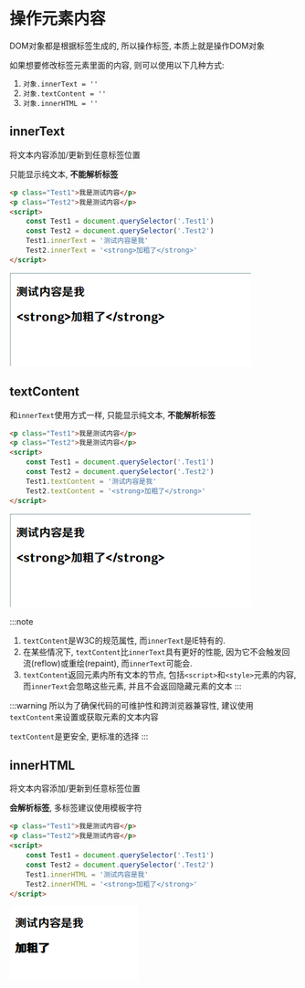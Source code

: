 # 操作元素内容

DOM对象都是根据标签生成的, 所以操作标签, 本质上就是操作DOM对象

如果想要修改标签元素里面的内容, 则可以使用以下几种方式:

1. `对象.innerText = ''`
2. `对象.textContent = ''`
3. `对象.innerHTML = ''`

## innerText

将文本内容添加/更新到任意标签位置

只能显示纯文本, **不能解析标签**

```html
<p class="Test1">我是测试内容</p>
<p class="Test2">我是测试内容</p>
<script>
    const Test1 = document.querySelector('.Test1')
    const Test2 = document.querySelector('.Test2')
    Test1.innerText = '测试内容是我'
  	Test2.innerText = '<strong>加粗了</strong>'
</script>
```

![73f22929e97034aeeebc4e2e18b99f3c145f58ce](Assets/73f22929e97034aeeebc4e2e18b99f3c145f58ce.png)

## textContent

和`innerText`使用方式一样, 只能显示纯文本, **不能解析标签**

```html
<p class="Test1">我是测试内容</p>
<p class="Test2">我是测试内容</p>
<script>
    const Test1 = document.querySelector('.Test1')
    const Test2 = document.querySelector('.Test2')
    Test1.textContent = '测试内容是我'
  	Test2.textContent = '<strong>加粗了</strong>'
</script>
```

![73f22929e97034aeeebc4e2e18b99f3c145f58ce](Assets/73f22929e97034aeeebc4e2e18b99f3c145f58ce.png)

:::note
1. `textContent`是W3C的规范属性, 而`innerText`是IE特有的.
2. 在某些情况下, `textContent`比`innerText`具有更好的性能, 因为它不会触发回流(reflow)或重绘(repaint), 而`innerText`可能会.
3. `textContent`返回元素内所有文本的节点, 包括`<script>`和`<style>`元素的内容, 而`innerText`会忽略这些元素, 并且不会返回隐藏元素的文本
:::

:::warning
所以为了确保代码的可维护性和跨浏览器兼容性, 建议使用`textContent`来设置或获取元素的文本内容

`textContent`是更安全, 更标准的选择
:::

## innerHTML

将文本内容添加/更新到任意标签位置

**会解析标签**, 多标签建议使用模板字符

```html
<p class="Test1">我是测试内容</p>
<p class="Test2">我是测试内容</p>
<script>
    const Test1 = document.querySelector('.Test1')
    const Test2 = document.querySelector('.Test2')
    Test1.innerHTML = '测试内容是我'
    Test2.innerHTML = '<strong>加粗了</strong>'
</script>
```

![1f1ef4348f0356895074f81ca13e2fa35e9462d5](Assets/1f1ef4348f0356895074f81ca13e2fa35e9462d5.png)
